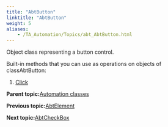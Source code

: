 ```yaml
--- 
title: "AbtButton"
linktitle: "AbtButton"
weight: 5
aliases: 
    - /TA_Automation/Topics/abt_AbtButton.html
---
```


Object class representing a button control.

Built-in methods that you can use as operations on objects of classAbtButton:

1.  [Click](/TA_Automation/Topics/abt_Click_2.html)  


**Parent topic:**[Automation classes](/TA_Automation/Topics/abt_methods_abt.html)

**Previous topic:**[AbtElement](/TA_Automation/Topics/abt_AbtElement.html)

**Next topic:**[AbtCheckBox](/TA_Automation/Topics/abt_AbtCheckBox.html)

